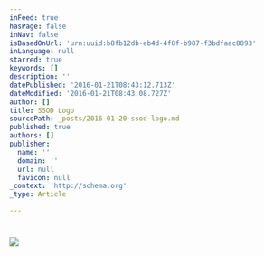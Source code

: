 ```yaml
---
inFeed: true
hasPage: false
inNav: false
isBasedOnUrl: 'urn:uuid:b8fb12db-eb4d-4f8f-b987-f3bdfaac0093'
inLanguage: null
starred: true
keywords: []
description: ''
datePublished: '2016-01-21T08:43:12.713Z'
dateModified: '2016-01-21T08:43:08.727Z'
author: []
title: SSOD Logo
sourcePath: _posts/2016-01-20-ssod-logo.md
published: true
authors: []
publisher:
  name: ''
  domain: ''
  url: null
  favicon: null
_context: 'http://schema.org'
_type: Article

---
```

# ![](https://the-grid-user-content.s3-us-west-2.amazonaws.com/5a92a873-c7cb-4bdd-ba50-d4ddd6e30d93.png)